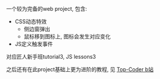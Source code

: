 一个较为完备的web project, 包含:
+ CSS动态特效
  + 侧边窗弹出
  + 鼠标移到图标上, 图标会发生对应变化
+ JS定义触发事件

对应匠人新手班tutorial3, JS lessons3

之后还有在此project基础上更为进阶的教程, 见 [Top-Coder b站](https://www.bilibili.com/video/BV1Gg411o7aE/?spm_id_from=333.999.0.0&vd_source=c6866d088ad067762877e4b6b23ab9df)